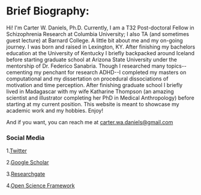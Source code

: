 # Brief Biography:

Hi! I'm Carter W. Daniels, Ph.D. Currently, I am a T32 Post-doctoral Fellow in Schizophrenia Research at Columbia University; I also TA (and sometimes guest lecture) at Barnard College. A little bit about me and my on-going journey. I was born and raised in Lexington, KY. After finishing my bachelors education at the University of Kentucky I briefly backpacked around Iceland before starting graduate school at Arizona State University under the mentorship of Dr. Federico Sanabria. Though I researched many topics--cementing my penchant for research ADHD--I completed my masters on computational and my dissertation on procedural dissociations of motivation and time perception. After finishing graduate school I briefly lived in Madagascar with my wife Katharine Thompson (an amazing scientist and illustrator completing her PhD in Medical Anthropology) before starting at my current position. This website is meant to showcase my academic work and my hobbies. Enjoy! 

And if you want, you can reach me at carter.wa.daniels@gmail.com

### Social Media

1.[Twitter](https://twitter.com/cwdanielsRW)

2.[Google Scholar](https://scholar.google.com/citations?user=BTGMcAoAAAAJ&hl=en&oi=ao)

3.[Researchgate](https://www.researchgate.net/profile/Carter_Daniels)

4.[Open Science Framework](https://osf.io/profile/)

